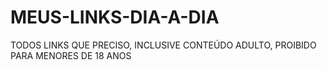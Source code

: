 # MEUS-LINKS-DIA-A-DIA
TODOS LINKS QUE PRECISO, INCLUSIVE CONTEÚDO ADULTO, PROIBIDO PARA MENORES DE 18 ANOS
